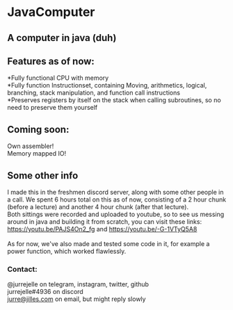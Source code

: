 # JavaComputer

## A computer in java (duh)

## Features as of now:
 *Fully functional CPU with memory\
 *Fully function Instructionset, containing Moving, arithmetics, logical, branching, stack manipulation, and function call instructions\
 *Preserves registers by itself on the stack when calling subroutines, so no need to preserve them yourself
## Coming soon:
Own assembler!\
Memory mapped IO!
## Some other info
I made this in the freshmen discord server, along with some other people in a call. We spent 6 hours total on this as of now, consisting of a 2 hour chunk (before a lecture) and another 4 hour chunk (after that lecture).\
Both sittings were recorded and uploaded to youtube, so to see us messing around in java and building it from scratch, you can visit these links: https://youtu.be/PAJS4On2_fg and https://youtu.be/-G-1VTyQ5A8 \
\
As for now, we've also made and tested some code in it, for example a power function, which worked flawlessly.
### Contact:
@jurrejelle on telegram, instagram, twitter, github\
jurrejelle#4936 on discord\
jurre@jilles.com on email, but might reply slowly
